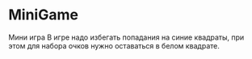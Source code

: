 # MiniGame

Мини игра
В игре надо избегать попадания на синие квадраты, при этом для набора очков нужно оставаться в белом квадрате.

